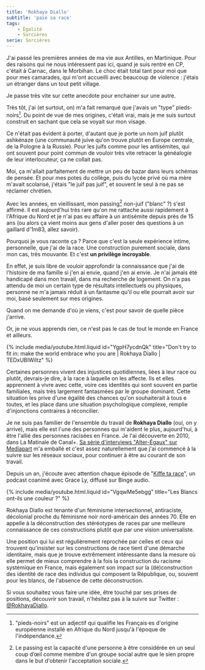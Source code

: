 ```yaml
---
title: 'Rokhaya Diallo'
subtitle: 'paie sa race'
tags:
    - Égalité
    - Sorcières
serie: Sorcières
---
```


J'ai passé les premières années de ma vie aux Antilles, en Martinique. Pour des raisons qui ne nous intéressent pas ici, quand je suis rentré en CP, c'était à Carnac, dans le Morbihan. Le choc était total tant pour moi que pour mes camarades, qui m'ont accueilli avec beaucoup de violence : j'étais un étranger dans un tout petit village.

Je passe très vite sur cette anecdote pour enchainer sur une autre.

Très tôt, j'ai (et surtout, on) m'a fait remarqué que j'avais un "type" pieds-noirs[^pn]. Du point de vue de mes origines, c'était vrai, mais je me suis surtout construit en sachant que cela se voyait sur mon visage.

[^pn]: "pieds-noirs" est un adjectif qui qualifie les Français·es d'origine européenne installé en Afrique du Nord jusqu'à l'époque de l'indépendance.

Ce n'était pas évident à porter, d'autant que je porte un nom juif plutôt ashkénaze (une communauté juive qu'on trouve plutôt en Europe centrale, de la Pologne à la Russie). Pour les juifs comme pour les antisémites, qui ont souvent pour point commun de vouloir très vite retracer la généalogie de leur interlocuteur, ça ne collait pas.

Moi, ça m'allait parfaitement de mettre un peu de bazar dans leurs schémas de pensée. Et pour mes potes du collège, puis du lycée privé où ma mère m'avait scolarisé, j'étais "le juif pas juif", et souvent le seul à ne pas se réclamer chrétien.

Avec les années, en vieillissant, mon passing[^passing] non-juif ("blanc" ?) s'est affirmé. Il est aujourd'hui très rare qu'on me rattache aussi rapidement à l'Afrique du Nord et je n'ai pas eu affaire à un antisémite depuis près de 15 ans (ou alors ça vient moins aux gens d'aller poser des questions à un gaillard d'1m83, allez savoir).

[^passing]: Le passing est la capacité d'une personne à être considérée en un seul coup d’œil comme membre d'un groupe social autre que le sien propre dans le but d'obtenir l'acceptation sociale.

Pourquoi je vous raconte ça ? Parce que c'est la seule expérience intime, personnelle, que j'ai de la race. Une construction purement sociale, dans mon cas, très mouvante. Et c'est **un privilège incroyable**.

En effet, je suis libre de vouloir approfondir la connaissance que j'ai de l'histoire de ma famille si j'en ai envie, quand j'en ai envie. Je n'ai jamais été handicapé dans mon travail, dans ma recherche de logement. On n'a pas attendu de moi un certain type de résultats intellectuels ou physiques, personne ne m'a jamais réduit à un fantasme qu'il ou elle pourrait avoir sur moi, basé seulement sur mes origines.

Quand on me demande d'où je viens, c'est pour savoir de quelle pièce j'arrive.

Or, je ne vous apprends rien, ce n'est pas le cas de tout le monde en France et ailleurs.

{% include media/youtube.html.liquid id="YgpH7ycdnQk" title="Don't try to fit in: make the world embrace who you are | Rokhaya Diallo | TEDxUBIWiltz" %}

Certaines personnes vivent des injustices quotidiennes, liées à leur race ou plutôt, devrais-je dire, à la race à laquelle on les affecte. Ils et elles apprennent à vivre avec cette, voire ces identités qui sont souvent en partie familiales, mais très largement fantasmées par le groupe dominant. Cette situation les prive d'une égalité des chances qu'on souhaiterait à tous e toutes, et les place dans une situation psychologique complexe, remplie d'injonctions contraires à réconcilier.

Je ne suis pas familier de l'ensemble du travail de **Rokhaya Diallo** (oui, on y arrive), mais elle est l'une des personnes qui m'aident le plus, aujourd'hui, à être l'allié des personnes racisées en France. Je l'ai découverte en 2010, dans La Matinale de Canal+. [Sa série d'interviews "Alter-Égaux" sur Mediapart](https://www.mediapart.fr/studio/videos/emissions/alter-egaux) m'a emballé et c'est assez naturellement que j'ai commencé à la suivre sur les réseaux sociaux, pour continuer à être au courant de son travail.

Depuis un an, j'écoute avec attention chaque épisode de "[Kiffe ta race](https://www.binge.audio/category/kiffetarace/)", un podcast coanimé avec Grace Ly, diffusé sur Binge audio.

{% include media/youtube.html.liquid id="VgqwMe5ebgg" title="Les Blancs ont-ils une couleur ?" %}

Rokhaya Diallo est tenante d'un féminisme intersectionnel, antiraciste, décolonial proche du féminisme noir nord-américain des années 70. Elle en appelle à la déconstruction des stéréotypes de races par une meilleure connaissance de ces constructions plutôt que par une vision universaliste.

Une position qui lui est régulièrement reprochée par celles et ceux qui trouvent qu'insister sur les constructions de race tient d'une démarche identitaire, mais que je trouve extrêmement intéressante dans la mesure où elle permet de mieux comprendre à la fois la construction du racisme systémique en France, mais également son impact sur la (dé)construction des identité de race des individus qui composent la République, ou, souvent pour les blancs, de l'absence de cette déconstruction.

Si vous souhaitez vous faire une idée, être touché par ses prises de positions, découvrir son travail, n'hésitez pas à la suivre sur Twitter : [@RokhayaDiallo](https://twitter.com/RokhayaDiallo).
